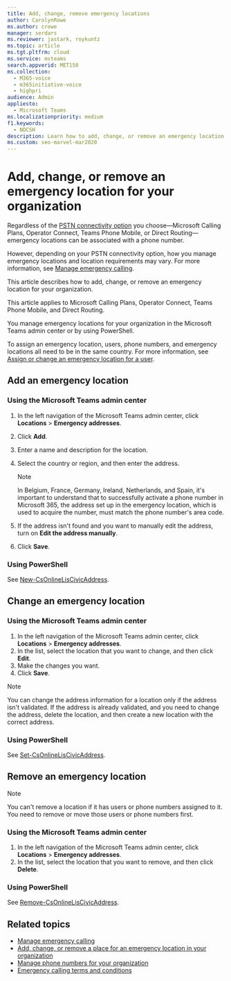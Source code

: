 ```yaml
---
title: Add, change, remove emergency locations
author: CarolynRowe
ms.author: crowe
manager: serdars
ms.reviewer: jastark, roykuntz
ms.topic: article
ms.tgt.pltfrm: cloud
ms.service: msteams
search.appverid: MET150
ms.collection: 
  - M365-voice
  - m365initiative-voice
  - highpri
audience: Admin
appliesto: 
  - Microsoft Teams
ms.localizationpriority: medium
f1.keywords: 
  - NOCSH
description: Learn how to add, change, or remove an emergency location for your organization.
ms.custom: seo-marvel-mar2020
---
```


# Add, change, or remove an emergency location for your organization

Regardless of the [PSTN connectivity option](pstn-connectivity.md) you choose&mdash;Microsoft Calling Plans, Operator Connect, Teams Phone Mobile, or Direct Routing&mdash;emergency locations can be associated with a phone number.

However, depending on your PSTN connectivity option, how you manage emergency locations and location requirements may vary. For more information, see [Manage emergency calling](what-are-emergency-locations-addresses-and-call-routing.md).

This article describes how to add, change, or remove an emergency location for your organization. 

This article applies to Microsoft Calling Plans, Operator Connect, Teams Phone Mobile, and Direct Routing.

You manage emergency locations for your organization in the Microsoft Teams admin center or by using PowerShell.

To assign an emergency location, users, phone numbers, and emergency locations all need to be in the same country. For more information, see [Assign or change an emergency location for a user](assign-change-emergency-location-user.md).
  
## Add an emergency location

### Using the Microsoft Teams admin center

1. In the left navigation of the Microsoft Teams admin center, click **Locations** > **Emergency addresses**.
2. Click **Add**.
3. Enter a name and description for the location.
4. Select the country or region, and then enter the address.

   > [!NOTE]
   > In Belgium, France, Germany, Ireland, Netherlands, and Spain, it's important to understand that to successfully activate a phone number in Microsoft 365, the address set up in the emergency location, which is used to acquire the number, must match the phone number's area code.

5. If the address isn't found and you want to manually edit the address, turn on **Edit the address manually**.
6. Click **Save**.

### Using PowerShell

See [New-CsOnlineLisCivicAddress](/powershell/module/skype/new-csonlineliscivicaddress).
    
## Change an emergency location

### Using the Microsoft Teams admin center

1. In the left navigation of the Microsoft Teams admin center, click **Locations** > **Emergency addresses**.
2. In the list, select the location that you want to change, and then click **Edit**.
3. Make the changes you want.
4. Click **Save**.

> [!NOTE]
> You can change the address information for a location only if the address isn't validated. If the address is already validated, and you need to change the address, delete the location, and then create a new location with the correct address.

### Using PowerShell

See [Set-CsOnlineLisCivicAddress](/powershell/module/skype/set-csonlineliscivicaddress).
    
## Remove an emergency location

> [!NOTE]
> You can't remove a location if it has users or phone numbers assigned to it. You need to remove or move those users or phone numbers first.

### Using the Microsoft Teams admin center

1. In the left navigation of the Microsoft Teams admin center, click **Locations** > **Emergency addresses**.
2. In the list, select the location that you want to remove, and then click **Delete**.

### Using PowerShell

See [Remove-CsOnlineLisCivicAddress](/powershell/module/skype/remove-csonlineliscivicaddress).

## Related topics

- [Manage emergency calling](what-are-emergency-locations-addresses-and-call-routing.md)
- [Add, change, or remove a place for an emergency location in your organization](add-change-remove-emergency-place-organization.md)
- [Manage phone numbers for your organization](/microsoftteams/manage-phone-numbers-for-your-organization)
- [Emergency calling terms and conditions](./emergency-calling-terms-and-conditions.md)
